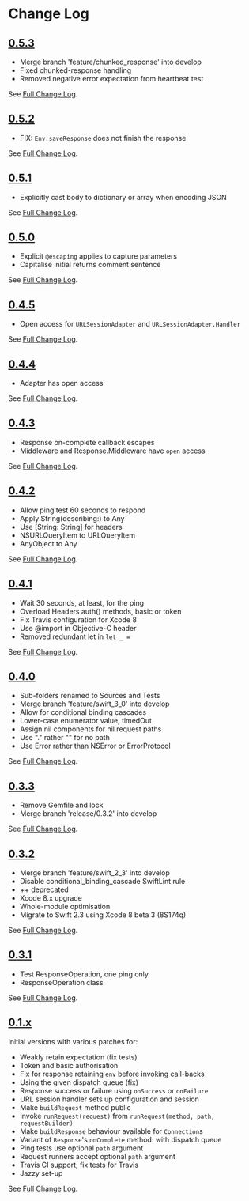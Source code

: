 # Change Log

## [0.5.3](https://github.com/royratcliffe/faraday/tree/0.5.3)

- Merge branch 'feature/chunked_response' into develop
- Fixed chunked-response handling
- Removed negative error expectation from heartbeat test

See [Full Change Log](https://github.com/royratcliffe/faraday/compare/0.5.2...0.5.3).

## [0.5.2](https://github.com/royratcliffe/faraday/tree/0.5.2)

- FIX: `Env.saveResponse` does not finish the response

See [Full Change Log](https://github.com/royratcliffe/faraday/compare/0.5.1...0.5.2).

## [0.5.1](https://github.com/royratcliffe/faraday/tree/0.5.1)

- Explicitly cast body to dictionary or array when encoding JSON

See [Full Change Log](https://github.com/royratcliffe/faraday/compare/0.5.0...0.5.1).

## [0.5.0](https://github.com/royratcliffe/faraday/tree/0.5.0)

- Explicit `@escaping` applies to capture parameters
- Capitalise initial returns comment sentence

See [Full Change Log](https://github.com/royratcliffe/faraday/compare/0.4.5...0.5.0).

## [0.4.5](https://github.com/royratcliffe/faraday/tree/0.4.5)

- Open access for `URLSessionAdapter` and `URLSessionAdapter.Handler`

See [Full Change Log](https://github.com/royratcliffe/faraday/compare/0.4.4...0.4.5).

## [0.4.4](https://github.com/royratcliffe/faraday/tree/0.4.4)

- Adapter has open access

See [Full Change Log](https://github.com/royratcliffe/faraday/compare/0.4.3...0.4.4).

## [0.4.3](https://github.com/royratcliffe/faraday/tree/0.4.3)

- Response on-complete callback escapes
- Middleware and Response.Middleware have `open` access

See [Full Change Log](https://github.com/royratcliffe/faraday/compare/0.4.2...0.4.3).

## [0.4.2](https://github.com/royratcliffe/faraday/tree/0.4.2)

- Allow ping test 60 seconds to respond
- Apply String(describing:) to Any
- Use [String: String] for headers
- NSURLQueryItem to URLQueryItem
- AnyObject to Any

See [Full Change Log](https://github.com/royratcliffe/faraday/compare/0.4.1...0.4.2).

## [0.4.1](https://github.com/royratcliffe/faraday/tree/0.4.1)

- Wait 30 seconds, at least, for the ping
- Overload Headers auth() methods, basic or token
- Fix Travis configuration for Xcode 8
- Use @import in Objective-C header
- Removed redundant let in `let _ =`

See [Full Change Log](https://github.com/royratcliffe/faraday/compare/0.4.0...0.4.1).

## [0.4.0](https://github.com/royratcliffe/faraday/tree/0.4.0)

- Sub-folders renamed to Sources and Tests
- Merge branch 'feature/swift_3_0' into develop
- Allow for conditional binding cascades
- Lower-case enumerator value, timedOut
- Assign nil components for nil request paths
- Use "." rather "" for no path
- Use Error rather than NSError or ErrorProtocol

See [Full Change Log](https://github.com/royratcliffe/faraday/compare/0.3.3...0.4.0).

## [0.3.3](https://github.com/royratcliffe/faraday/tree/0.3.3)

- Remove Gemfile and lock
- Merge branch 'release/0.3.2' into develop

See [Full Change Log](https://github.com/royratcliffe/faraday/compare/0.3.2...0.3.3).

## [0.3.2](https://github.com/royratcliffe/faraday/tree/0.3.2)

- Merge branch 'feature/swift_2_3' into develop
- Disable conditional_binding_cascade SwiftLint rule
- ++ deprecated
- Xcode 8.x upgrade
- Whole-module optimisation
- Migrate to Swift 2.3 using Xcode 8 beta 3 (8S174q)

See [Full Change Log](https://github.com/royratcliffe/faraday/compare/0.3.1...0.3.2).

## [0.3.1](https://github.com/royratcliffe/faraday/tree/0.3.1)

- Test ResponseOperation, one ping only
- ResponseOperation class

See [Full Change Log](https://github.com/royratcliffe/faraday/compare/0.3.0...0.3.1).

## [0.1.x](https://github.com/royratcliffe/faraday/tree/0.2.0)

Initial versions with various patches for:

- Weakly retain expectation (fix tests)
- Token and basic authorisation
- Fix for response retaining `env` before invoking call-backs
- Using the given dispatch queue (fix)
- Response success or failure using `onSuccess` or `onFailure`
- URL session handler sets up configuration and session
- Make `buildRequest` method public
- Invoke `runRequest(request)` from `runRequest(method, path, requestBuilder)`
- Make `buildResponse` behaviour available for `Connection`s
- Variant of `Response`'s `onComplete` method: with dispatch queue
- Ping tests use optional `path` argument
- Request runners accept optional `path` argument
- Travis CI support; fix tests for Travis
- Jazzy set-up

See [Full Change Log](https://github.com/royratcliffe/faraday/compare/0.1.0...0.2.0).
